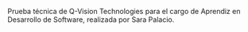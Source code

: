 Prueba técnica de Q-Vision Technologies para el cargo de Aprendiz en Desarrollo de Software, realizada por Sara Palacio.
